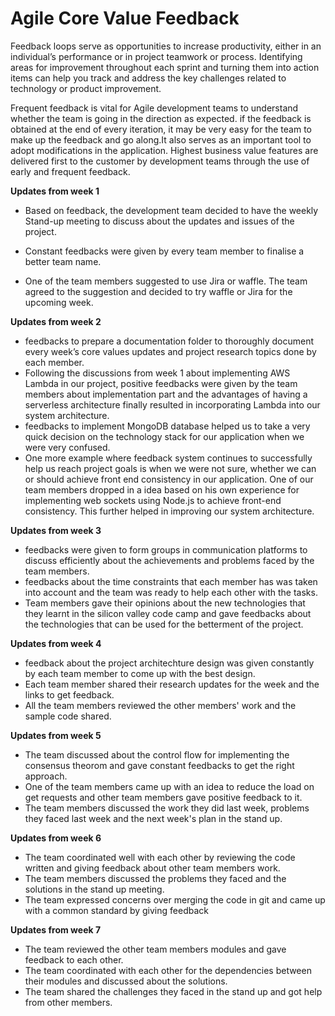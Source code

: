 # Agile Core Value Feedback

Feedback loops serve as opportunities to increase productivity, either in an individual’s performance or in project teamwork or process. Identifying areas for improvement throughout each sprint and turning them into action items can help you track and address the key challenges related to technology or product improvement.

Frequent feedback is vital for Agile development teams to understand whether the team is going in the direction as expected. 
if the feedback is obtained at the end of every iteration, it may be very easy for the team to make up the feedback and go along.It also serves as an important tool to adopt modifications in the application.
Highest business value features are delivered first to the customer by development teams through the use of early and frequent feedback.

**Updates from week 1**

* Based on feedback, the development team decided to have the weekly Stand-up meeting to discuss about the updates and issues of the project.

* Constant feedbacks were given by every team member to finalise a better team name.

* One of the team members suggested to use Jira or waffle. The team agreed to the suggestion and decided to try waffle or Jira for the upcoming week.

**Updates from week 2**  

* feedbacks to prepare a documentation folder to thoroughly document every week’s core values updates and project research topics done by each member.
* Following the discussions from week 1 about implementing AWS Lambda in our project, positive feedbacks were given by the team members about implementation part and the advantages of having a serverless architecture finally resulted in incorporating Lambda into our system architecture.
* feedbacks to implement MongoDB database helped us to take a very quick decision on the technology stack for our application when we were very confused.
* One more example where feedback system continues to successfully help us reach project goals is when we were not sure, whether we can or should achieve front end consistency in our application. One of our team members dropped in a idea based on his own experience for implementing web sockets using Node.js to achieve front-end consistency. This further helped in improving our system architecture.

**Updates from week 3**  

* feedbacks were given to form groups in communication platforms to discuss efficiently about the achievements and problems faced by the team members.
* feedbacks about the time constraints that each member has was taken into account and the team was ready to help each other with the tasks.  
* Team members gave their opinions about the new technologies that they learnt in the silicon valley code camp and gave feedbacks about the technologies that can be used for the betterment of the project.

**Updates from week 4**  

* feedback about the project architechture design was given constantly by each team member to come up with the best design.
* Each team member shared their research updates for the week and the links to get feedback.  
* All the team members reviewed the other members' work and the sample code shared.

**Updates from week 5**  

* The team discussed about the control flow for implementing the consensus theorom and gave constant feedbacks to get the right approach.
* One of the team members came up with an idea to reduce the load on get requests and other team members gave positive feedback to it.
* The team members discussed the work they did last week, problems they faced last week and the next week's plan in the stand up.

**Updates from week 6**  

* The team coordinated well with each other by reviewing the code written and giving feedback about other team members work.
* The team members discussed the problems they faced and the solutions in the stand up meeting.
* The team expressed concerns over merging the code in git and came up with a common standard by giving feedback

**Updates from week 7**  

* The team reviewed the other team members modules and gave feedback to each other.
* The team coordinated with each other for the dependencies between their modules and discussed about the solutions.
* The team shared the challenges they faced in the stand up and got help from other members.
